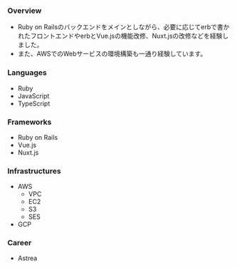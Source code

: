 ### Overview
- Ruby on Railsのバックエンドをメインとしながら、必要に応じてerbで書かれたフロントエンドやerbとVue.jsの機能改修、Nuxt.jsの改修などを経験しました。
- また、AWSでのWebサービスの環境構築も一通り経験しています。

### Languages
- Ruby
- JavaScript
- TypeScript

### Frameworks
- Ruby on Rails
- Vue.js
- Nuxt.js

### Infrastructures
- AWS
  - VPC
  - EC2
  - S3
  - SES
- GCP

### Career
- Astrea
